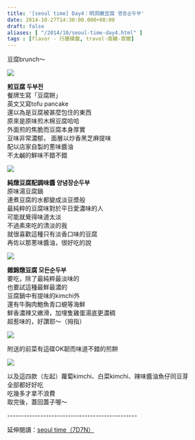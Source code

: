 ```yaml
---
title: '[seoul time] Day4：明洞嫩豆腐 명동순두부'
date: 2014-10-27T14:30:00.000+08:00
draft: false
aliases: [ "/2014/10/seoul-time-day4.html" ]
tags : [flavor - 行膳積腹, travel-南韓-首爾]
---
```


豆腐brunch～  

![](/images/seoul4a.jpg)

**煎豆腐 두부전**  
餐牌生寫「豆腐餅」  
英文又寫tofu pancake  
還以為是豆腐被甚麼包住的東西  
原來是原味煎木棉豆腐哈哈  
外面煎的焦脆而豆腐本身厚實  
豆味非常濃郁， 面層以炒香黑芝麻提味  
配以店家自製的蔥味醬油  
不太鹹的鮮味不錯不錯  

![](/images/seoul4a1.jpg)

**純燉豆腐配調味醬 양념장순두부**  
原味湯豆腐鍋  
連煮豆腐的水都變成淡豆漿般  
最純粹的豆腐味對於平日愛濃味的人  
可能就覺得味道太淡  
不過素來吃的清淡的我  
就很喜歡這種只有淡香口味的豆腐  
再佐以那蔥味醬油，很好吃的說  

![](/images/seoul4a2.jpg)

**雜錦燉豆腐 모든순두부**  
要吃，除了最純粹最淡味的  
也要試這種最鮮最濃的  
豆腐鍋中有提味的kimchi外  
還有牛胸肉鮑魚青口蜆等海鮮  
鮮香濃辣又嫩滑，加埋隻雞蛋湯底更濃稠  
超惹味的，好讚耶～（拇指）  

![](/images/seoul4a3.jpg)

附送的前菜有這碟OK韌而味道不錯的煎餅  

![](/images/seoul4a4.jpg)

以及這四款（左起）蘿蔔kimchi、白菜kimchi、辣味醬油魚仔同豆芽  
全部都好好吃  
吃幾多才拿不浪費  
取完後，蓋回蓋子喔～  
  
\-----------------------------------------------  
  
延伸閱讀：[seoul time（7D7N）](https://hidie.net/seoul7d7n/)

